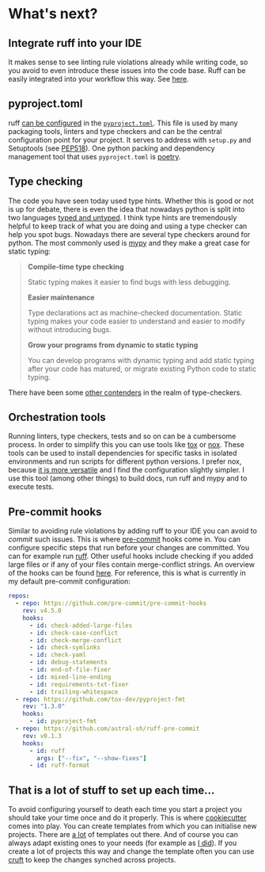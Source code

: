 # What's next?

## Integrate ruff into your IDE

It makes sense to see linting rule violations already while writing code, so you avoid to even introduce these issues into the code base.
Ruff can be easily integrated into your workflow this way. See [here](https://docs.astral.sh/ruff/integrations/).

## pyproject.toml

ruff [can be configured](https://docs.astral.sh/ruff/configuration/) in the [`pyproject.toml`](https://packaging.python.org/en/latest/guides/writing-pyproject-toml/).
This file is used by many packaging tools, linters and type checkers and can be the central configuration point for your project.
It serves to address with `setup.py` and Setuptools (see [PEP518](https://peps.python.org/pep-0518/)).
One python packing and dependency management tool that uses `pyproject.toml` is [poetry](https://python-poetry.org/docs/).

## Type checking

The code you have seen today used type hints. Whether this is good or not is up for debate, there is even the idea that nowadays python is split into two languages [typed and untyped](https://threeofwands.com/python-is-two-languages-now-and-thats-actually-great/).
I think type hints are tremendously helpful to keep track of what you are doing and using a type checker can help you spot bugs.
Nowadays there are several type checkers around for python.
The most commonly used is [mypy](https://www.mypy-lang.org/) and they make a great case for static typing:

> **Compile-time type checking**
> 
>   Static typing makes it easier to find bugs with less debugging.
> 
> **Easier maintenance**
> 
>   Type declarations act as machine-checked documentation. Static typing makes your code easier to understand and easier to modify without introducing bugs.
> 
> **Grow your programs from dynamic to static typing**
> 
>   You can develop programs with dynamic typing and add static typing after your code has matured, or migrate existing Python code to static typing. 

There have been some [other contenders](https://www.infoworld.com/article/3575079/4-python-type-checkers-to-keep-your-code-clean.html) in the realm of type-checkers.

## Orchestration tools

Running linters, type checkers, tests and so on can be a cumbersome process. In order to simplify this you can use tools like [tox](https://tox.wiki/en/4.12.1/user_guide.html) or [nox](https://nox.thea.codes/en/stable/).
These tools can be used to install dependencies for specific tasks in isolated environments and run scripts for different python versions.
I prefer nox, because [it is more versatile](https://tox.wiki/en/4.12.1/index.html#useful-links) and I find the configuration slightly simpler.
I use this tool (among other things) to build docs, run ruff and mypy and to execute tests.

## Pre-commit hooks

Similar to avoiding rule violations by adding ruff to your IDE you can avoid to *commit* such issues.
This is where [pre-commit](https://pre-commit.com/) hooks come in. You can configure specific steps that run before your changes are committed.
You can for example run [ruff](https://docs.astral.sh/ruff/integrations/#pre-commit).
Other useful hooks include checking if you added large files or if any of your files contain merge-conflict strings.
An overview of the hooks can be found [here](https://pre-commit.com/hooks.html).
For reference, this is what is currently in my default pre-commit configuration:
```yaml
repos:
  - repo: https://github.com/pre-commit/pre-commit-hooks
    rev: v4.5.0
    hooks:
      - id: check-added-large-files
      - id: check-case-conflict
      - id: check-merge-conflict
      - id: check-symlinks
      - id: check-yaml
      - id: debug-statements
      - id: end-of-file-fixer
      - id: mixed-line-ending
      - id: requirements-txt-fixer
      - id: trailing-whitespace
  - repo: https://github.com/tox-dev/pyproject-fmt
    rev: "1.3.0"
    hooks:
      - id: pyproject-fmt
  - repo: https://github.com/astral-sh/ruff-pre-commit
    rev: v0.1.3
    hooks:
      - id: ruff
        args: ["--fix", "--show-fixes"]
      - id: ruff-format
```

## That is a lot of stuff to set up each time...

To avoid configuring yourself to death each time you start a project you should take your time once and do it properly.
This is where [cookiecutter](https://cookiecutter.readthedocs.io/en/stable/README.html) comes into play.
You can create templates from which you can initialise new projects. There are [a lot](https://github.com/audreyfeldroy/cookiecutter-pypackage) of templates out there.
And of course you can always adapt existing ones to your needs (for example as [I did](https://github.com/audreyfeldroy/cookiecutter-pypackage)).
If you create a lot of projects this way and change the template often you can use [cruft](https://cruft.github.io/cruft/) to keep the changes synched across projects.
